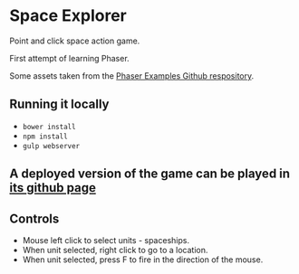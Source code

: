 # Space Explorer

Point and click space action game.

First attempt of learning Phaser.

Some assets taken from the [Phaser Examples Github respository](https://github.com/photonstorm/phaser-examples).

## Running it locally

- `bower install`
- `npm install`
- `gulp webserver`

## A deployed version of the game can be played in [its github page](http://jgasteiz.github.io/space-explorer/src/)

## Controls

- Mouse left click to select units - spaceships.
- When unit selected, right click to go to a location.
- When unit selected, press F to fire in the direction of the mouse.
